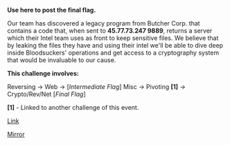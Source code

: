 **Use here to post the final flag.**

Our team has discovered a legacy program from Butcher Corp. that contains a code that, when sent to **45.77.73.247 9889**, returns a server which their Intel team uses as front to keep sensitive files. We believe that by leaking the files they have and using their intel we'll be able to dive deep inside Bloodsuckers' operations and get access to a cryptography system that would be invaluable to our cause.

**This challenge involves:**

Reversing -> Web -> [*Intermediate Flag*] Misc -> Pivoting **[1]** -> Crypto/Rev/Net [*Final Flag*]

**[1]** - Linked to another challenge of this event.

[Link](https://cloud.ufscar.br:8080/v1/AUTH_c93b694078064b4f81afd2266a502511/static.pwn2win.party/attackstep_b0e0ef88238e52df2f0985cabd516e9d56d69b857588e2a6d24a90d723b82693.tar.gz)

[Mirror](https://static.pwn2win.party/attackstep_b0e0ef88238e52df2f0985cabd516e9d56d69b857588e2a6d24a90d723b82693.tar.gz)
